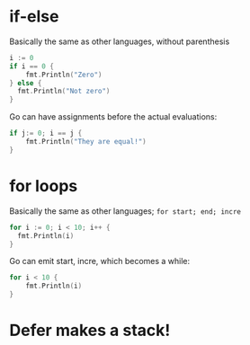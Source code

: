 # if-else
Basically the same as other languages, without parenthesis 
```go
i := 0
if i == 0 {
	fmt.Println("Zero")
} else {
  fmt.Println("Not zero")
}
```
Go can have assignments before the actual evaluations:
```go
if j:= 0; i == j {
	fmt.Println("They are equal!")
}
```

# for loops
Basically the same as other languages; `for start; end; incre`
```go
for i := 0; i < 10; i++ {
  fmt.Println(i)
}
```
Go can emit start, incre, which becomes a while:
```go
for i < 10 {
	fmt.Println(i)
}
```

# Defer makes a stack!